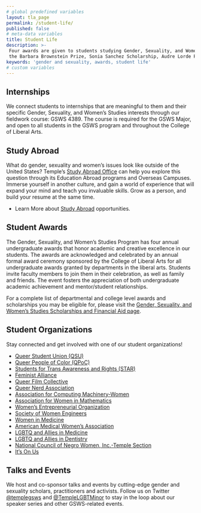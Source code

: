 ```yaml
---
# global predefined variables
layout: tla_page
permalink: /student-life/
published: false
# meta-data variables
title: Student Life
description: >-
 Four awards are given to students studying Gender, Sexuality, and Women’s Studies at Temple University every year:
 the Barbara Brownstein Prize, Sonia Sanchez Scholarship, Audre Lorde Prize, and the Certificate of Excellence.
keywords: 'gender and sexuality, awards, student life'
# custom variables
---
```

## Internships
We connect students to internships that are meaningful to them and their specific Gender, Sexuality, and Women’s Studies interests through our fieldwork course: GSWS 4389. The course is required for the GSWS Major, and open to all students in the GSWS program and throughout the College of Liberal Arts.

## Study Abroad
What do gender, sexuality and women’s issues look like outside of the United States? Temple’s [Study Abroad Office](https://studyabroad.temple.edu/) can help you explore this question through its Education Abroad programs and Overseas Campuses. Immerse yourself in another culture, and gain a world of experience that will expand your mind and teach you invaluable skills. Grow as a person, and build your resume at the same time.

- Learn More about [Study Abroad](https://studyabroad.temple.edu/) opportunities.

## Student Awards
The Gender, Sexuality, and Women’s Studies Program has four annual undergraduate awards that honor academic and creative excellence in our students. The awards are acknowledged and celebrated by an annual formal award ceremony sponsored by the College of Liberal Arts for all undergraduate awards granted by departments in the liberal arts. Students invite faculty members to join them in their celebration, as well as family and friends. The event fosters the appreciation of both undergraduate academic achievement and mentor/student relationships.

For a complete list of departmental and college level awards and scholarships you may be eligible for, please visit the [Gender, Sexuality, and Women’s Studies Scholarships and Financial Aid page](https://www.temple.edu/academics/degree-programs/gender-sexuality-and-women-s-studies-major-la-gsws-ba).

## Student Organizations
Stay connected and get involved with one of our student organizations!
- [Queer Student Union (QSU)](https://temple.campuslabs.com/engage/organization/queer_student_union)
- [Queer People of Color (QPoC)](https://temple.campuslabs.com/engage/organization/templeqpoc)
- [Students for Trans Awareness and Rights (STAR)](https://temple.campuslabs.com/engage/organization/STAR)
- [Feminist Alliance](https://temple.campuslabs.com/engage/organization/FeministAlliance)
- [Queer Film Collective](https://temple.campuslabs.com/engage/organization/qfctemple)
- [Queer Nerd Association](https://temple.campuslabs.com/engage/organization/qna)
- [Association for Computing Machinery-Women](https://temple.campuslabs.com/engage/organization/ACMW)
- [Association for Women in Mathematics](https://temple.campuslabs.com/engage/organization/templeawm)
- [Women’s Entrepreneurial Organization](https://temple.campuslabs.com/engage/organization/WEO)
- [Society of Women Engineers](https://temple.campuslabs.com/engage/organization/swe)
- [Women in Medicine](https://temple.campuslabs.com/engage/organization/weebly)
- [American Medical Women’s Association](https://temple.campuslabs.com/engage/organizations)
- [LGBTQ and Allies in Medicine](https://temple.campuslabs.com/engage/organization/lgbthsc)
- [LGBTQ and Allies in Dentistry](https://temple.campuslabs.com/engage/organization/LGBTAD)
- [National Council of Negro Women, Inc.-Temple Section](https://temple.campuslabs.com/engage/organization/ncnwtu)
- [It’s On Us](https://temple.campuslabs.com/engage/organization/itsonuscampaign)

## Talks and Events
We host and co-sponsor talks and events by cutting-edge gender and sexuality scholars, practitioners and activists. Follow us on Twitter [@templegsws](https://twitter.com/templegsws) and [@TempleLGBTMinor](https://twitter.com/hashtag/TempleLGBT) to stay in the loop about our speaker series and other GSWS-related events. 
